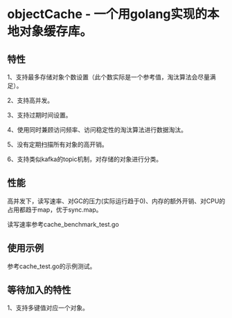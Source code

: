 # objectCache - 一个用golang实现的本地对象缓存库。

## 特性

1、支持最多存储对象个数设置（此个数实际是一个参考值，淘汰算法会尽量满足）。

2、支持高并发。

3、支持过期时间设置。

4、使用同时兼顾访问频率、访问稳定性的淘汰算法进行数据淘汰。

5、没有定期扫描所有对象的高开销。

6、支持类似kafka的topic机制，对存储的对象进行分类。

## 性能

高并发下，读写速率、对GC的压力(实际运行趋于0)、内存的额外开销、对CPU的占用都趋于map，优于sync.map。

读写速率参考cache_benchmark_test.go

## 使用示例

参考cache_test.go的示例测试。

## 等待加入的特性

1、支持多键值对应一个对象。